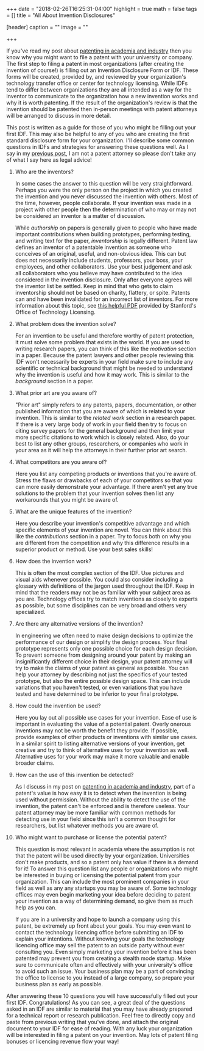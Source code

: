 +++
date = "2018-02-26T16:25:31-04:00"
highlight = true
math = false
tags = []
title = "All About Invention Disclosures"

[header]
  caption = ""
  image = ""

+++

If you've read my post about
[patenting in academia and industry](http://www.markbuckler.com/post/patenting/)
then you know why you might want to file a patent with your university or
company. The first step to filing a patent in most organizations (after creating
the invention of course!) is filling out an Invention Disclosure Form or IDF.
These forms will be created, provided by, and reviewed by your organization's
technology transfer office or center for technology licensing. While IDFs tend
to differ between organizations they are all intended as a way for the inventor
to communicate to the organization how a new invention works and why it is
worth patenting. If the result of the organization's review is that the
invention should be patented then in-person meetings with patent attorneys will
be arranged to discuss in more detail.

This post is written as a guide for those of you who might be filling out your
first IDF. This may also be helpful to any of you who are creating the first
standard disclosure form for your organization. I'll describe some common
questions in IDFs and strategies for answering these questions well. As I say in
my [previous post](http://www.markbuckler.com/post/patenting/), I am not a
patent attorney so please don't take any of what I say here as legal advice!

1. Who are the inventors?

	In some cases the answer to this question will be very straightforward.
Perhaps you were the only person on the project in which you created the
invention and you never discussed the invention with others. Most of the time,
however, people collaborate. If your invention was made in a project with other
people then the determination of who may or may not be considered an inventor is
a matter of discussion.

	While *authorship* on papers is generally given to people who have made
important contributions when building prototypes, performing testing, and
writing text for the paper, *inventorship* is legally different. Patent law
defines an inventor of a patentable invention as someone who conceives of an
original, useful, and non-obvious idea. This can but does not necessarily
include students, professors, your boss, your employees, and other
collaborators. Use your best judgement and ask all collaborators who you believe
may have contributed to the idea considered in the invention disclosure. Only
after everyone agrees will the inventor list be settled. Keep in mind that who
gets to claim inventorship should not be based on charity, flattery, or spite.
Patents can and have been invalidated for an incorrect list of inventors. For
more information about this topic, see
[this helpful PDF](https://otl.stanford.edu/documents/who_is_inv.pdf)
provided by Stanford's Office of Technology Licensing.

2. What problem does the invention solve?

	For an invention to be useful and therefore worthy of patent protection, it
must solve some problem that exists in the world. If you are used to writing
research papers, you can think of this like the *motivation* section in a
paper. Because the patent lawyers and other people reviewing this IDF won't
necessarily be experts in your field make sure to include any scientific or
technical background that might be needed to understand why the invention is
useful and how it may work. This is similar to the *background* section in a
paper.

3. What prior art are you aware of?

	"Prior art" simply refers to any patents, papers, documentation, or other
published information that you are aware of which is related to your invention.
This is similar to the *related work* section in a research paper. If there is a
very large body of work in your field then try to focus on citing survey papers
for the general background and then limit your more specific citations to work
which is closely related. Also, do your best to list any other groups,
researchers, or companies who work in your area as it will help the attorneys
in their further prior art search.

4. What competitors are you aware of?

	Here you list any competing products or inventions that you're aware of.
Stress the flaws or drawbacks of each of your competitors so that you can more
easily demonstrate your advantage. If there aren't yet any true solutions to the
problem that your invention solves then list any workarounds that you
might be aware of.

5. What are the unique features of the invention?

	Here you describe your invention's competitive advantage and which
specific elements of your invention are novel. You can think about this like the
*contributions* section in a paper. Try to focus both on why you are different
from the competition and why this difference results in a superior product or
method. Use your best sales skills!

6. How does the invention work?

	This is often the most complex section of the IDF. Use pictures and visual
aids whenever possible. You could also consider including a glossary with
definitions of the jargon used throughout the IDF. Keep in mind that the readers
may not be as familiar with your subject area as you are. Technology offices try
to match inventions as closely to experts as possible, but some disciplines can
be very broad and others very specialized.

7. Are there any alternative versions of the invention?

	In engineering we often need to make design decisions to optimize the
performance of our design or simplify the design process. Your final prototype
represents only one possible choice for each design decision. To prevent someone
from designing around your patent by making an insignificantly different choice
in their design, your patent attorney will try to make the claims of your patent
as general as possible. You can help your attorney by describing not just the
specifics of your tested prototype, but also the entire possible design space.
This can include variations that you haven't tested, or even variations that you
have tested and have determined to be inferior to your final prototype.

8. How could the invention be used?

	Here you lay out all possible use cases for your invention. Ease of use is
important in evaluating the value of a potential patent. Overly onerous
inventions may not be worth the benefit they provide. If possible, provide
examples of other products or inventions with similar use cases. In a similar
spirit to listing alternative versions of your invention, get creative and try
to think of alternative uses for your invention as well. Alternative uses for
your work may make it more valuable and enable broader claims.

9. How can the use of this invention be detected?

	As I discuss in my post on
[patenting in academia and industry](http://www.markbuckler.com/post/patenting/),
part of a patent's value is how easy it is to detect when the invention is
being used without permission. Without the ability to detect the use of the
invention, the patent can't be enforced and is therefore useless. Your patent
attorney may be more familiar with common methods for detecting use in your
field since this isn't a common thought for researchers, but list whatever
methods you are aware of.

10. Who might want to purchase or license the potential patent?

	This question is most relevant in academia where the assumption is not that
the patent will be used directly by your organization. Universities don't make
products, and so a patent only has value if there is a demand for it! To answer
this question list any people or organizations who might be interested in buying
or licensing the potential patent from your organization. This can include the
most prominent companies in your field as well as any any startups you may be
aware of. Some technology offices may even begin marketing your idea before
deciding to patent your invention as a way of determining demand, so give them
as much help as you can.

	If you are in a university and hope to launch a company using this patent,
be extremely up front about your goals. You may even want to contact the
technology licencing office before submitting an IDF to explain your intentions.
Without knowing your goals the technology licencing office may sell the patent
to an outside party without ever consulting you. Even simply marketing your
invention before it has been patented may prevent you from creating a stealth
mode startup. Make sure to communicate often and effectively with your
university's office to avoid such an issue. Your business plan may be a part of
convincing the office to license to you instead of a large company, so prepare
your business plan as early as possible.

After answering these 10 questions you will have successfully filled out your
first IDF. Congratulations!  As you can see, a great deal of the questions asked
in an IDF are similar to material that you may have already prepared for a
technical report or research publication. Feel free to directly copy and paste
from previous writing that you've done, and attach the original document to your
IDF for ease of reading. With any luck your organization will be interested in
filing a patent on your invention. May lots of patent filing bonuses or
licencing revenue flow your way!

